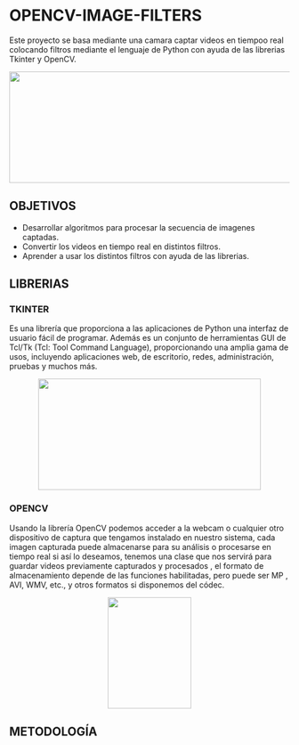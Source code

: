 # OPENCV-IMAGE-FILTERS
Este proyecto se basa mediante una camara captar videos en tiempoo real colocando filtros mediante el lenguaje de Python con ayuda de las librerias Tkinter y OpenCV.

<p align="center">
  <img width="600" height="200" src="https://lh3.googleusercontent.com/-7LEizHl1ypc/WQ8gPxNhCpI/AAAAAAAAC7E/HAUk7eDtk7sK_3kqN_AjG4OSFDbbQT3FwCHM/canny_thumb4?imgmax=800">
</p>


## OBJETIVOS
- Desarrollar algoritmos para procesar la secuencia de imagenes captadas.
- Convertir los videos en tiempo real en distintos filtros.
- Aprender a usar los distintos filtros con ayuda de las librerias.

## LIBRERIAS
### TKINTER 
Es una librería que proporciona a las aplicaciones  de Python una interfaz de usuario fácil de programar. Además es un conjunto de herramientas GUI de Tcl/Tk (Tcl: Tool Command Language), proporcionando una amplia gama de usos, incluyendo aplicaciones web, de escritorio, redes, administración, pruebas y muchos más.
<p align="center">
  <img width="400" height="200" src="https://3.bp.blogspot.com/-k8yq2zNv2M0/Vn26DopMriI/AAAAAAAACoo/bPookqBjUUk/s1600/tkinter1.png">
</p>

### OPENCV
Usando la librería OpenCV podemos acceder a la webcam o cualquier otro dispositivo de captura que tengamos instalado en nuestro sistema, cada imagen capturada puede almacenarse para su análisis o procesarse en tiempo real si así lo deseamos, tenemos  una clase que nos servirá para guardar  videos previamente capturados y procesados , el formato de almacenamiento depende de las funciones habilitadas, pero puede ser MP
, AVI, WMV, etc., y otros formatos si disponemos del códec.

<p align="center">
  <img width="150" height="200" src="https://upload.wikimedia.org/wikipedia/commons/5/53/OpenCV_Logo_with_text.png">
</p>

## METODOLOGÍA
